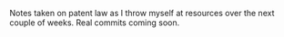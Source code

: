 Notes taken on patent law as I throw myself at resources over
the next couple of weeks. Real commits coming soon.
